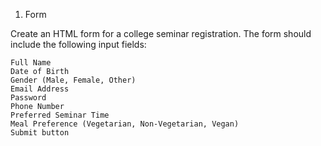 1. Form

Create an HTML form for a college seminar registration. The form should include the following input fields:

    Full Name
    Date of Birth
    Gender (Male, Female, Other)
    Email Address
    Password
    Phone Number
    Preferred Seminar Time
    Meal Preference (Vegetarian, Non-Vegetarian, Vegan)
    Submit button
